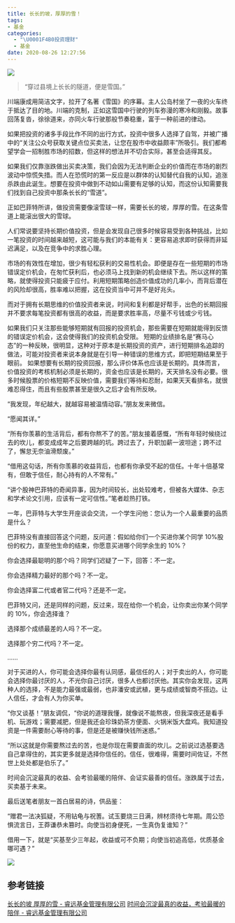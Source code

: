 ```yaml
---
title: 长长的坡，厚厚的雪！
tags:
- 基金
categories:
  - "\U0001F4B0投资理财"
  - 基金
date: 2020-08-26 12:27:56
---
```

![](/images/Img335792623.jpg)


> “穿过县境上长长的隧道，便是雪国。”

川端康成用简洁文字，拉开了名著《雪国》的序幕。主人公岛村坐了一夜的火车终于抵达了目的地。川端的克制，正如这雪国中行驶的列车弥漫的寒冷和刚毅。故事回荡复沓，徐徐道来，亦同火车行驶那般节奏稳重，富于一种前进的律动。

如果把投资的诸多手段比作不同的出行方式，投资中很多人选择了自驾，并被广播中的“关注公众号获取关键点位买卖法，让您在股市中收益颇丰”所吸引。我们都希望学会一招制胜市场的招数，但这样的想法并不切合实际，甚至会适得其反。

如果我们仅靠涨跌做出买卖决策，我们会因为无法判断企业的价值而在市场的剧烈波动中惊慌失措。而人在恐慌时的第一反应是以群体的认知替代自我的认知，追涨杀跌由此诞生。想要在投资中做到不动如山需要有足够的认知，而这份认知需要我们找到自己投资中那条长长的“雪道”。

正如巴菲特所讲，做投资需要像滚雪球一样，需要长长的坡，厚厚的雪。在这条雪道上能滚出很大的雪球。

人们常说要坚持长期价值投资，但是会发现自己很多时候容易受到各种挑战，比如一笔投资的时间越来越短，这可能与我们的本能有关：更容易追求即时获得而非延迟满足，以及在竞争中的求胜心理。

市场的有效性在增加，很少有轻松获利的交易性机会。即便是存在一些短期的市场错误定价机会，在匆忙获利后，也必须马上找到新的机会继续下去。所以这样的策略，就使得投资只能疲于应付。利用短期策略创造价值成功的几率小，而背后潜在的风险却很高，胜率难以把握，这在投资当中可并不是好兆头。

而对于拥有长期思维的价值投资者来说，时间和复利都是好帮手，出色的长期回报并不要求每笔投资都有很高的收益，而是要求胜率高，尽量不亏钱或少亏钱。

如果我们只关注那些能够短期就有回报的投资机会，那些需要在短期就能得到反馈的错误定价机会，这会使得我们的投资机会受限。 短期的业绩排名是“赛马心态”的一种反映，很明显，这种对于原本是长期投资的资产，进行短期排名追踪的做法，可能对投资者来说本身就是在引导一种错误的思维方式，即把短期结果至于眼前。
如果想要有长期的投资回报，那么评价体系也应该是长期的。具体而言，价值投资的考核机制必须是长期的，资金也应该是长期的，天天排名没有必要。很多时候股票的价格短期不反映价值，需要我们等待和忍耐，如果天天看排名，就很难忍得住，而且有些股票甚至是很久之后才会有所反映。

“我发现，年纪越大，就越容易被温情动容。”朋友发来微信。

“愿闻其详。”

 “所有你羡慕的生活背后，都有你熬不了的苦。”朋友接着感慨，“所有年轻时候绕过去的坎儿，都变成成年之后要跨越的坑。跨过去了，升职加薪一波坦途；跨不过了，懈怠无奈油滑颓废。”

“借用这句话，所有你羡慕的收益背后，也都有你承受不起的信任。十年十倍基常有，但敢于信任，耐心持有的人不常有。”

“讲个股神巴菲特的奇闻异事，因为时间较长，出处较难考，但被各大媒体、杂志和学术论文引用，应该有一定可信性。”笔者趁热打铁。

一年，巴菲特与大学生开座谈会交流，一个学生问他：您认为一个人最重要的品质是什么？

巴菲特没有直接回答这个问题，反问道：假如给你们一个买进你某个同学 10%股份的权力，直至他生命的结束，你愿意买进哪个同学余生的 10%？

你会选择最聪明的那个吗？同学们迟疑了一下，回答：不一定。

你会选择精力最好的那个吗？不一定。

你会选择富二代或者官二代吗？还是不一定。

巴菲特又问，还是同样的问题，反过来，现在给你一个机会，让你卖出你某个同学的 10%，你会选择谁？

选择那个成绩最差的人吗？不一定。

选择那个穷二代吗？不一定。

……

对于买进的人，你可能会选择你最有认同感，最信任的人；对于卖出的人，你可能会选择你最讨厌的人，不光你自己讨厌，很多人也都讨厌他。其实你会发现，这两种人的选择，不是能力最强或最弱，也非潘安或武植，更与成绩或智商不搭边。让人信任，才会有人为你买单。

“你又谈基！”朋友调侃，“你说的道理我懂，就像说不能熬夜，但我深夜还是看手机、玩游戏；需要减肥，但是我还会珍珠奶茶方便面、火锅米饭大盘鸡。我知道投资是一件需要耐心等待的事，但是还是被赚快钱所迷惑。”

“所以这就是你需要熬过去的苦，也是你现在需要直面的坎儿。之前说过选基要选自己拿得住的，其实更多就是选择你信任的。信任，很难得，需要时间佐证，不然世上处处都是伯乐了。”

时间会沉淀最真的收益、会考验最暖的陪伴、会证实最善的信任。涨跌属于过去，买卖基于未来。

最后送笔者朋友一首白居易的诗，供品鉴：

“赠君一法决狐疑，不用钻龟与祝蓍。试玉要烧三日满，辨材须待七年期。周公恐惧流言日，王莽谦恭未篡时。向使当初身便死，一生真伪复谁知？”

借用一下，就是“买基至少三年起，收益或可不负期；向使当初追高低，优质基金哪可遇？”

![](/images/2865747_2865747_1423301566093.jpg)

## 参考链接
[长长的坡 厚厚的雪 - 睿远基金管理有限公司](http://www.foresightfund.com/contents/2020/5/14-a3ef17ce924a49ae85d5d760da4e1944.html)
[时间会沉淀最真的收益，考验最暖的陪伴 - 睿远基金管理有限公司](http://www.foresightfund.com/contents/2020/1/10-91e9982a566140728b3a5108099277d4.html)

